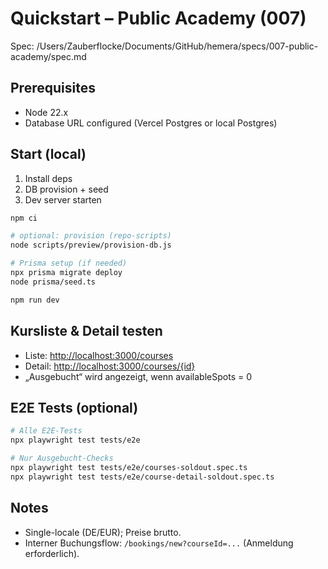 # Quickstart – Public Academy (007)

Spec: /Users/Zauberflocke/Documents/GitHub/hemera/specs/007-public-academy/spec.md

## Prerequisites

- Node 22.x
- Database URL configured (Vercel Postgres or local Postgres)

## Start (local)

1. Install deps
2. DB provision + seed
3. Dev server starten

```bash
npm ci

# optional: provision (repo-scripts)
node scripts/preview/provision-db.js

# Prisma setup (if needed)
npx prisma migrate deploy
node prisma/seed.ts

npm run dev
```

## Kursliste & Detail testen

- Liste: <http://localhost:3000/courses>
- Detail: <http://localhost:3000/courses/{id}>
- „Ausgebucht“ wird angezeigt, wenn availableSpots = 0

## E2E Tests (optional)

```bash
# Alle E2E-Tests
npx playwright test tests/e2e

# Nur Ausgebucht-Checks
npx playwright test tests/e2e/courses-soldout.spec.ts
npx playwright test tests/e2e/course-detail-soldout.spec.ts
```

## Notes

- Single-locale (DE/EUR); Preise brutto.
- Interner Buchungsflow: `/bookings/new?courseId=...` (Anmeldung erforderlich).
